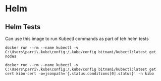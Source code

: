 # Helm

## Helm Tests

Can use this image to run Kubectl commands as part of teh helm tests

```docker run --rm --name kubectl -v C:\Users\parri\.kube\config:/.kube/config bitnami/kubectl:latest get nodes```

```docker run --rm --name kubectl -v C:\Users\parri\.kube\config:/.kube/config bitnami/kubectl:latest get cert kibo-cert -o=jsonpath='{.status.conditions[0].status}' -n kibo```
